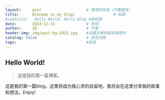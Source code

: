 ```yaml
---
layout:     post   				    # 使用的布局（不需要改）
title:      Wlecome to my blog! 				# 标题 
#subtitle:   Hello World, Hello Blog #副标题
date:       2023-12-15 				# 时间
author:     ZQ 						# 作者
header-img: img/post-bg-2015.jpg 	#这篇文章标题背景图片
catalog: false 						# 是否归档
tags:								#标签
---
```


## Hello World!
>这是我的第一篇博客。

这是我的第一篇blog。这里将成为我心灵的自留地，我将会在这里分享我的故事和想法。Enjoy!
